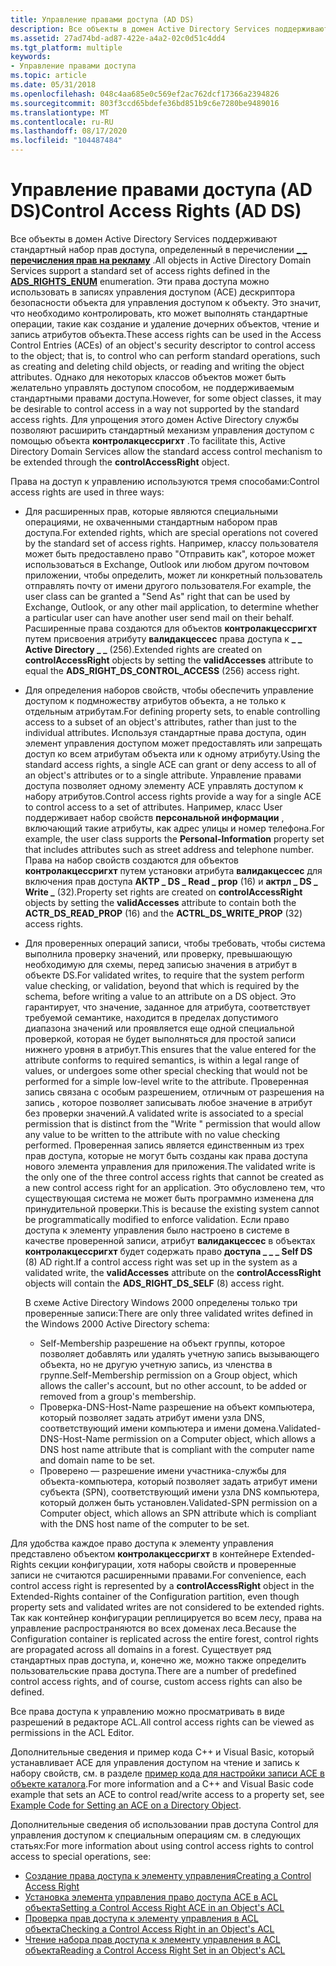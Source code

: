 ```yaml
---
title: Управление правами доступа (AD DS)
description: Все объекты в домен Active Directory Services поддерживают стандартный набор прав доступа, определенный в \_ \_ перечислении перечисления прав на рекламу.
ms.assetid: 27ad74bd-ad87-422e-a4a2-02c0d51c4dd4
ms.tgt_platform: multiple
keywords:
- Управление правами доступа
ms.topic: article
ms.date: 05/31/2018
ms.openlocfilehash: 048c4aa685e0c569ef2ac762dcf17366a2394826
ms.sourcegitcommit: 803f3ccd65bdefe36bd851b9c6e7280be9489016
ms.translationtype: MT
ms.contentlocale: ru-RU
ms.lasthandoff: 08/17/2020
ms.locfileid: "104487484"
---
```

# <a name="control-access-rights-ad-ds"></a><span data-ttu-id="1b4c9-104">Управление правами доступа (AD DS)</span><span class="sxs-lookup"><span data-stu-id="1b4c9-104">Control Access Rights (AD DS)</span></span>

<span data-ttu-id="1b4c9-105">Все объекты в домен Active Directory Services поддерживают стандартный набор прав доступа, определенный в перечислении [**\_ \_ перечисления прав на рекламу**](/windows/win32/api/iads/ne-iads-ads_rights_enum) .</span><span class="sxs-lookup"><span data-stu-id="1b4c9-105">All objects in Active Directory Domain Services support a standard set of access rights defined in the [**ADS\_RIGHTS\_ENUM**](/windows/win32/api/iads/ne-iads-ads_rights_enum) enumeration.</span></span> <span data-ttu-id="1b4c9-106">Эти права доступа можно использовать в записях управления доступом (ACE) дескриптора безопасности объекта для управления доступом к объекту. Это значит, что необходимо контролировать, кто может выполнять стандартные операции, такие как создание и удаление дочерних объектов, чтение и запись атрибутов объекта.</span><span class="sxs-lookup"><span data-stu-id="1b4c9-106">These access rights can be used in the Access Control Entries (ACEs) of an object's security descriptor to control access to the object; that is, to control who can perform standard operations, such as creating and deleting child objects, or reading and writing the object attributes.</span></span> <span data-ttu-id="1b4c9-107">Однако для некоторых классов объектов может быть желательно управлять доступом способом, не поддерживаемым стандартными правами доступа.</span><span class="sxs-lookup"><span data-stu-id="1b4c9-107">However, for some object classes, it may be desirable to control access in a way not supported by the standard access rights.</span></span> <span data-ttu-id="1b4c9-108">Для упрощения этого домен Active Directory службы позволяют расширить стандартный механизм управления доступом с помощью объекта **контролакцессригхт** .</span><span class="sxs-lookup"><span data-stu-id="1b4c9-108">To facilitate this, Active Directory Domain Services allow the standard access control mechanism to be extended through the **controlAccessRight** object.</span></span>

<span data-ttu-id="1b4c9-109">Права на доступ к управлению используются тремя способами:</span><span class="sxs-lookup"><span data-stu-id="1b4c9-109">Control access rights are used in three ways:</span></span>

-   <span data-ttu-id="1b4c9-110">Для расширенных прав, которые являются специальными операциями, не охваченными стандартным набором прав доступа.</span><span class="sxs-lookup"><span data-stu-id="1b4c9-110">For extended rights, which are special operations not covered by the standard set of access rights.</span></span> <span data-ttu-id="1b4c9-111">Например, классу пользователя может быть предоставлено право "Отправить как", которое может использоваться в Exchange, Outlook или любом другом почтовом приложении, чтобы определить, может ли конкретный пользователь отправлять почту от имени другого пользователя.</span><span class="sxs-lookup"><span data-stu-id="1b4c9-111">For example, the user class can be granted a "Send As" right that can be used by Exchange, Outlook, or any other mail application, to determine whether a particular user can have another user send mail on their behalf.</span></span> <span data-ttu-id="1b4c9-112">Расширенные права создаются для объектов **контролакцессригхт** путем присвоения атрибуту **валидакцессес** права доступа к **\_ \_ Active Directory \_ \_** (256).</span><span class="sxs-lookup"><span data-stu-id="1b4c9-112">Extended rights are created on **controlAccessRight** objects by setting the **validAccesses** attribute to equal the **ADS\_RIGHT\_DS\_CONTROL\_ACCESS** (256) access right.</span></span>
-   <span data-ttu-id="1b4c9-113">Для определения наборов свойств, чтобы обеспечить управление доступом к подмножеству атрибутов объекта, а не только к отдельным атрибутам.</span><span class="sxs-lookup"><span data-stu-id="1b4c9-113">For defining property sets, to enable controlling access to a subset of an object's attributes, rather than just to the individual attributes.</span></span> <span data-ttu-id="1b4c9-114">Используя стандартные права доступа, один элемент управления доступом может предоставлять или запрещать доступ ко всем атрибутам объекта или к одному атрибуту.</span><span class="sxs-lookup"><span data-stu-id="1b4c9-114">Using the standard access rights, a single ACE can grant or deny access to all of an object's attributes or to a single attribute.</span></span> <span data-ttu-id="1b4c9-115">Управление правами доступа позволяет одному элементу ACE управлять доступом к набору атрибутов.</span><span class="sxs-lookup"><span data-stu-id="1b4c9-115">Control access rights provide a way for a single ACE to control access to a set of attributes.</span></span> <span data-ttu-id="1b4c9-116">Например, класс User поддерживает набор свойств **персональной информации** , включающий такие атрибуты, как адрес улицы и номер телефона.</span><span class="sxs-lookup"><span data-stu-id="1b4c9-116">For example, the user class supports the **Personal-Information** property set that includes attributes such as street address and telephone number.</span></span> <span data-ttu-id="1b4c9-117">Права на набор свойств создаются для объектов **контролакцессригхт** путем установки атрибута **валидакцессес** для включения прав доступа **АКТР \_ DS \_ Read \_ prop** (16) и **актрл \_ DS \_ Write \_** (32).</span><span class="sxs-lookup"><span data-stu-id="1b4c9-117">Property set rights are created on **controlAccessRight** objects by setting the **validAccesses** attribute to contain both the **ACTR\_DS\_READ\_PROP** (16) and the **ACTRL\_DS\_WRITE\_PROP** (32) access rights.</span></span>
-   <span data-ttu-id="1b4c9-118">Для проверенных операций записи, чтобы требовать, чтобы система выполнила проверку значений, или проверку, превышающую необходимую для схемы, перед записью значения в атрибут в объекте DS.</span><span class="sxs-lookup"><span data-stu-id="1b4c9-118">For validated writes, to require that the system perform value checking, or validation, beyond that which is required by the schema, before writing a value to an attribute on a DS object.</span></span> <span data-ttu-id="1b4c9-119">Это гарантирует, что значение, заданное для атрибута, соответствует требуемой семантике, находится в пределах допустимого диапазона значений или проявляется еще одной специальной проверкой, которая не будет выполняться для простой записи нижнего уровня в атрибут.</span><span class="sxs-lookup"><span data-stu-id="1b4c9-119">This ensures that the value entered for the attribute conforms to required semantics, is within a legal range of values, or undergoes some other special checking that would not be performed for a simple low-level write to the attribute.</span></span> <span data-ttu-id="1b4c9-120">Проверенная запись связана с особым разрешением, отличным от разрешения на запись <attribute> , которое позволяет записывать любое значение в атрибут без проверки значений.</span><span class="sxs-lookup"><span data-stu-id="1b4c9-120">A validated write is associated to a special permission that is distinct from the "Write <attribute>" permission that would allow any value to be written to the attribute with no value checking performed.</span></span> <span data-ttu-id="1b4c9-121">Проверенная запись является единственным из трех прав доступа, которые не могут быть созданы как права доступа нового элемента управления для приложения.</span><span class="sxs-lookup"><span data-stu-id="1b4c9-121">The validated write is the only one of the three control access rights that cannot be created as a new control access right for an application.</span></span> <span data-ttu-id="1b4c9-122">Это обусловлено тем, что существующая система не может быть программно изменена для принудительной проверки.</span><span class="sxs-lookup"><span data-stu-id="1b4c9-122">This is because the existing system cannot be programmatically modified to enforce validation.</span></span> <span data-ttu-id="1b4c9-123">Если право доступа к элементу управления было настроено в системе в качестве проверенной записи, атрибут **валидакцессес** в объектах **контролакцессригхт** будет содержать право **доступа \_ \_ \_ Self DS** (8) AD right.</span><span class="sxs-lookup"><span data-stu-id="1b4c9-123">If a control access right was set up in the system as a validated write, the **validAccesses** attribute on the **controlAccessRight** objects will contain the **ADS\_RIGHT\_DS\_SELF** (8) access right.</span></span>

    <span data-ttu-id="1b4c9-124">В схеме Active Directory Windows 2000 определены только три проверенные записи:</span><span class="sxs-lookup"><span data-stu-id="1b4c9-124">There are only three validated writes defined in the Windows 2000 Active Directory schema:</span></span>

    -   <span data-ttu-id="1b4c9-125">Self-Membership разрешение на объект группы, которое позволяет добавлять или удалять учетную запись вызывающего объекта, но не другую учетную запись, из членства в группе.</span><span class="sxs-lookup"><span data-stu-id="1b4c9-125">Self-Membership permission on a Group object, which allows the caller's account, but no other account, to be added or removed from a group's membership.</span></span>
    -   <span data-ttu-id="1b4c9-126">Проверка-DNS-Host-Name разрешение на объект компьютера, который позволяет задать атрибут имени узла DNS, соответствующий имени компьютера и имени домена.</span><span class="sxs-lookup"><span data-stu-id="1b4c9-126">Validated-DNS-Host-Name permission on a Computer object, which allows a DNS host name attribute that is compliant with the computer name and domain name to be set.</span></span>
    -   <span data-ttu-id="1b4c9-127">Проверено — разрешение имени участника-службы для объекта-компьютера, который позволяет задать атрибут имени субъекта (SPN), соответствующий имени узла DNS компьютера, который должен быть установлен.</span><span class="sxs-lookup"><span data-stu-id="1b4c9-127">Validated-SPN permission on a Computer object, which allows an SPN attribute which is compliant with the DNS host name of the computer to be set.</span></span>

<span data-ttu-id="1b4c9-128">Для удобства каждое право доступа к элементу управления представлено объектом **контролакцессригхт** в контейнере Extended-Rights секции конфигурации, хотя наборы свойств и проверенные записи не считаются расширенными правами.</span><span class="sxs-lookup"><span data-stu-id="1b4c9-128">For convenience, each control access right is represented by a **controlAccessRight** object in the Extended-Rights container of the Configuration partition, even though property sets and validated writes are not considered to be extended rights.</span></span> <span data-ttu-id="1b4c9-129">Так как контейнер конфигурации реплицируется во всем лесу, права на управление распространяются во всех доменах леса.</span><span class="sxs-lookup"><span data-stu-id="1b4c9-129">Because the Configuration container is replicated across the entire forest, control rights are propagated across all domains in a forest.</span></span> <span data-ttu-id="1b4c9-130">Существует ряд стандартных прав доступа, и, конечно же, можно также определить пользовательские права доступа.</span><span class="sxs-lookup"><span data-stu-id="1b4c9-130">There are a number of predefined control access rights, and of course, custom access rights can also be defined.</span></span>

<span data-ttu-id="1b4c9-131">Все права доступа к управлению можно просматривать в виде разрешений в редакторе ACL.</span><span class="sxs-lookup"><span data-stu-id="1b4c9-131">All control access rights can be viewed as permissions in the ACL Editor.</span></span>

<span data-ttu-id="1b4c9-132">Дополнительные сведения и пример кода C++ и Visual Basic, который устанавливает ACE для управления доступом на чтение и запись к набору свойств, см. в разделе [пример кода для настройки записи ACE в объекте каталога](example-code-for-setting-an-ace-on-a-directory-object.md).</span><span class="sxs-lookup"><span data-stu-id="1b4c9-132">For more information and a C++ and Visual Basic code example that sets an ACE to control read/write access to a property set, see [Example Code for Setting an ACE on a Directory Object](example-code-for-setting-an-ace-on-a-directory-object.md).</span></span>

<span data-ttu-id="1b4c9-133">Дополнительные сведения об использовании прав доступа Control для управления доступом к специальным операциям см. в следующих статьях:</span><span class="sxs-lookup"><span data-stu-id="1b4c9-133">For more information about using control access rights to control access to special operations, see:</span></span>

-   [<span data-ttu-id="1b4c9-134">Создание права доступа к элементу управления</span><span class="sxs-lookup"><span data-stu-id="1b4c9-134">Creating a Control Access Right</span></span>](creating-a-control-access-right.md)
-   [<span data-ttu-id="1b4c9-135">Установка элемента управления право доступа ACE в ACL объекта</span><span class="sxs-lookup"><span data-stu-id="1b4c9-135">Setting a Control Access Right ACE in an Object's ACL</span></span>](setting-a-control-access-right-ace-in-an-objectampaposs-acl.md)
-   [<span data-ttu-id="1b4c9-136">Проверка прав доступа к элементу управления в ACL объекта</span><span class="sxs-lookup"><span data-stu-id="1b4c9-136">Checking a Control Access Right in an Object's ACL</span></span>](checking-a-control-access-right-in-an-objectampaposs-acl.md)
-   [<span data-ttu-id="1b4c9-137">Чтение набора прав доступа к элементу управления в ACL объекта</span><span class="sxs-lookup"><span data-stu-id="1b4c9-137">Reading a Control Access Right Set in an Object's ACL</span></span>](reading-a-control-access-right-set-in-an-objectampaposs-acl.md)

 

 